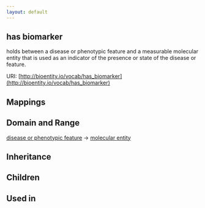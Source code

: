 ```yaml
---
layout: default
---
```


## has biomarker


holds between a disease or phenotypic feature and a measurable molecular entity that is used as an indicator of the presence or state of the disease or feature.

URI: [http://bioentity.io/vocab/has_biomarker](http://bioentity.io/vocab/has_biomarker)
## Mappings


## Domain and Range

[disease or phenotypic feature](DiseaseOrPhenotypicFeature.html) -> [molecular entity](MolecularEntity.html)

## Inheritance


## Children


## Used in

